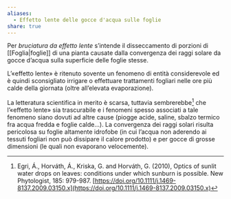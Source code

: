 ```yaml
---
aliases:
  - Effetto lente delle gocce d'acqua sulle foglie
share: true
---
```


Per *bruciatura da effetto lente* s’intende il disseccamento di porzioni di [[Foglia|foglie]] di una pianta causate dalla convergenza dei raggi solare da gocce d’acqua sulla superficie delle foglie stesse.

L’«effetto lente» è ritenuto sovente un fenomeno di entità considerevole ed è quindi sconsigliato irrigare o effettuare trattamenti fogliari nelle ore più calde della giornata (oltre all’elevata evaporazione).

La letteratura scientifica in merito è scarsa, tuttavia sembrerebbe[^1] che l’«effetto lente» sia trascurabile e i fenomeni spesso associati a tale fenomeno siano dovuti ad altre cause (piogge acide, saline, sbalzo termico fra acqua fredda e foglie calde…).
La convergenza dei raggi solari risulta pericolosa su foglie altamente idrofobe (in cui l’acqua non aderendo ai tessuti fogliari non può dissipare il calore prodotto) e per gocce di grosse dimensioni (le quali non evaporano velocemente).


[^1]: Egri, Á., Horváth, Á., Kriska, G. and Horváth, G. (2010), Optics of sunlit water drops on leaves: conditions under which sunburn is possible. New Phytologist, 185: 979-987. [https://doi.org/10.1111/j.1469-8137.2009.03150.x](https://doi.org/10.1111/j.1469-8137.2009.03150.x)
